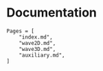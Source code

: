 # Documentation

```@contents
Pages = [
    "index.md",
    "wave2D.md",
    "wave3D.md",
    "auxiliary.md",
]
```
